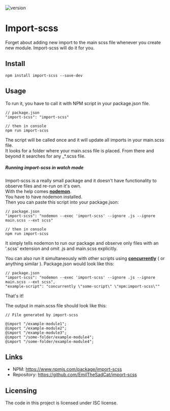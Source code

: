 
![version](https://img.shields.io/github/package-json/v/EmilTheSadCat/import-scss)
# Import-scss

Forget about adding new import to the main scss file whenever you create new module. Import-scss will do it for you.



## Install
```
npm install import-scss --save-dev
```

## Usage
To run it, you have to call it with NPM script in your package.json file.
```
// package.json
"import-scss": "import-scss"

// then in console
npm run import-scss
```
The script will be called once and it will update all imports in your main.scss file.</br>
It looks for a folder where your main.scss file is placed.
From there and beyond it searches for any _*.scss file. 

##### Running import-scss in watch mode
Import-scss is a really small package and it doesn't have functionality to observe files and re-run on it's own. </br>
With the help comes **[nodemon](https://www.npmjs.com/package/nodemon)**.</br>
You have to have nodemon installed. </br>
Then you can paste this script into your package.json:
```
// package.json
"import-scss": "nodemon --exec 'import-scss' --ignore .js --ignore main.scss --ext scss"

// then in console
npm run import-scss
```
It simply tells nodemon to run our package and observe only files with an '.scss' extension and omit .js and main.scss explicitly.

You can also run it simultaneously with other scripts using **[concurrently](https://www.npmjs.com/package/concurrently)** ( or anything similar ).
Package.json would look like this:
```
// package.json
"import-scss": "nodemon --exec 'import-scss' --ignore .js --ignore main.scss --ext scss",
"example-script": "concurrently \"some-script\" \"npm:import-scss\""
```

That's it!


The output in main.scss file should look like this:
```
// File generated by import-scss
    
@import "/example-module1";
@import "/example-module2";
@import "/example-module3";
@import "/some-folder/example-module4";
@import "/some-folder/example-module4";
```




## Links

- NPM: https://www.npmjs.com/package/import-scss
- Repository: https://github.com/EmilTheSadCat/import-scss


## Licensing

The code in this project is licensed under ISC license.
